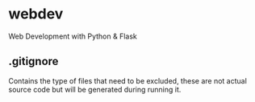 # webdev
Web Development with Python &amp; Flask

## .gitignore 
Contains the type of files that need to be excluded, these are not actual source code but will be generated during running it.
